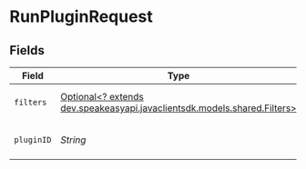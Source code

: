 # RunPluginRequest


## Fields

| Field                                                                                                      | Type                                                                                                       | Required                                                                                                   | Description                                                                                                |
| ---------------------------------------------------------------------------------------------------------- | ---------------------------------------------------------------------------------------------------------- | ---------------------------------------------------------------------------------------------------------- | ---------------------------------------------------------------------------------------------------------- |
| `filters`                                                                                                  | [Optional<? extends dev.speakeasyapi.javaclientsdk.models.shared.Filters>](../../models/shared/Filters.md) | :heavy_minus_sign:                                                                                         | The filter to apply to the query.                                                                          |
| `pluginID`                                                                                                 | *String*                                                                                                   | :heavy_check_mark:                                                                                         | The ID of the plugin to run.                                                                               |